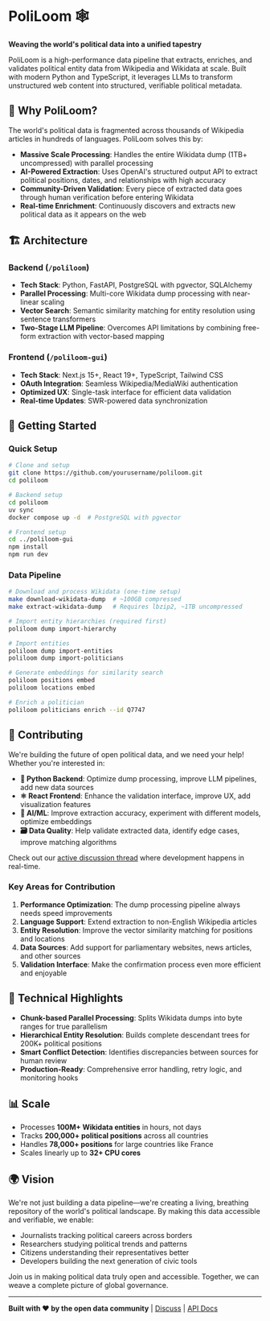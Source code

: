 # PoliLoom 🕸️

**Weaving the world's political data into a unified tapestry**

PoliLoom is a high-performance data pipeline that extracts, enriches, and validates political entity data from Wikipedia and Wikidata at scale. Built with modern Python and TypeScript, it leverages LLMs to transform unstructured web content into structured, verifiable political metadata.

## 🚀 Why PoliLoom?

The world's political data is fragmented across thousands of Wikipedia articles in hundreds of languages. PoliLoom solves this by:

- **Massive Scale Processing**: Handles the entire Wikidata dump (1TB+ uncompressed) with parallel processing
- **AI-Powered Extraction**: Uses OpenAI's structured output API to extract political positions, dates, and relationships with high accuracy
- **Community-Driven Validation**: Every piece of extracted data goes through human verification before entering Wikidata
- **Real-time Enrichment**: Continuously discovers and extracts new political data as it appears on the web

## 🏗️ Architecture

### Backend (`/poliloom`)

- **Tech Stack**: Python, FastAPI, PostgreSQL with pgvector, SQLAlchemy
- **Parallel Processing**: Multi-core Wikidata dump processing with near-linear scaling
- **Vector Search**: Semantic similarity matching for entity resolution using sentence transformers
- **Two-Stage LLM Pipeline**: Overcomes API limitations by combining free-form extraction with vector-based mapping

### Frontend (`/poliloom-gui`)

- **Tech Stack**: Next.js 15+, React 19+, TypeScript, Tailwind CSS
- **OAuth Integration**: Seamless Wikipedia/MediaWiki authentication
- **Optimized UX**: Single-task interface for efficient data validation
- **Real-time Updates**: SWR-powered data synchronization

## 🎯 Getting Started

### Quick Setup

```bash
# Clone and setup
git clone https://github.com/yourusername/poliloom.git
cd poliloom

# Backend setup
cd poliloom
uv sync
docker compose up -d  # PostgreSQL with pgvector

# Frontend setup
cd ../poliloom-gui
npm install
npm run dev
```

### Data Pipeline

```bash
# Download and process Wikidata (one-time setup)
make download-wikidata-dump  # ~100GB compressed
make extract-wikidata-dump   # Requires lbzip2, ~1TB uncompressed

# Import entity hierarchies (required first)
poliloom dump import-hierarchy

# Import entities
poliloom dump import-entities
poliloom dump import-politicians

# Generate embeddings for similarity search
poliloom positions embed
poliloom locations embed

# Enrich a politician
poliloom politicians enrich --id Q7747
```

## 🤝 Contributing

We're building the future of open political data, and we need your help! Whether you're interested in:

- **🐍 Python Backend**: Optimize dump processing, improve LLM pipelines, add new data sources
- **⚛️ React Frontend**: Enhance the validation interface, improve UX, add visualization features
- **🤖 AI/ML**: Improve extraction accuracy, experiment with different models, optimize embeddings
- **🗃️ Data Quality**: Help validate extracted data, identify edge cases, improve matching algorithms

Check out our [active discussion thread](https://discuss.opensanctions.org/t/poliloom-loom-for-weaving-politicians-data/121) where development happens in real-time.

### Key Areas for Contribution

1. **Performance Optimization**: The dump processing pipeline always needs speed improvements
2. **Language Support**: Extend extraction to non-English Wikipedia articles
3. **Entity Resolution**: Improve the vector similarity matching for positions and locations
4. **Data Sources**: Add support for parliamentary websites, news articles, and other sources
5. **Validation Interface**: Make the confirmation process even more efficient and enjoyable

## 🔧 Technical Highlights

- **Chunk-based Parallel Processing**: Splits Wikidata dumps into byte ranges for true parallelism
- **Hierarchical Entity Resolution**: Builds complete descendant trees for 200K+ political positions
- **Smart Conflict Detection**: Identifies discrepancies between sources for human review
- **Production-Ready**: Comprehensive error handling, retry logic, and monitoring hooks

## 📊 Scale

- Processes **100M+ Wikidata entities** in hours, not days
- Tracks **200,000+ political positions** across all countries
- Handles **78,000+ positions** for large countries like France
- Scales linearly up to **32+ CPU cores**

## 🌍 Vision

We're not just building a data pipeline—we're creating a living, breathing repository of the world's political landscape. By making this data accessible and verifiable, we enable:

- Journalists tracking political careers across borders
- Researchers studying political trends and patterns
- Citizens understanding their representatives better
- Developers building the next generation of civic tools

Join us in making political data truly open and accessible. Together, we can weave a complete picture of global governance.

---

**Built with ❤️ by the open data community** | [Discuss](https://discuss.opensanctions.org/t/poliloom-loom-for-weaving-politicians-data/121) | [API Docs](http://localhost:8000/docs)
